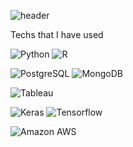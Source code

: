 ![header](https://capsule-render.vercel.app/api?text=Youngmok's%20github%20page)

Techs that I have used

<img alt="Python" src ="https://img.shields.io/badge/Python-FFD43B?style=for-the-badge&logo=python&logoColor=blue"/> <img alt="R" src ="https://img.shields.io/badge/R-276DC3?style=for-the-badge&logo=r&logoColor=white"/>

<img alt="PostgreSQL" src ="https://img.shields.io/badge/PostgreSQL-316192?style=for-the-badge&logo=postgresql&logoColor=white"/> <img alt="MongoDB" src ="https://img.shields.io/badge/MongoDB-4EA94B?style=for-the-badge&logo=mongodb&logoColor=white"/>

<img alt="Tableau" src ="https://img.shields.io/badge/Tableau-E97627?style=for-the-badge&logo=Tableau&logoColor=white"/>

<img alt="Keras" src = "https://img.shields.io/badge/Keras-FF0000?style=for-the-badge&logo=keras&logoColor=white"/> <img alt="Tensorflow" src = "https://img.shields.io/badge/PyTorch-EE4C2C?style=for-the-badge&logo=pytorch&logoColor=white"/>

<img alt="Amazon AWS" src = "https://img.shields.io/badge/Amazon_AWS-FF9900?style=for-the-badge&logo=amazonaws&logoColor=white"/>
